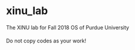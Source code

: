 # xinu_lab

####
The XINU lab for Fall 2018 OS of Purdue University
####
Do not copy codes as your work!
